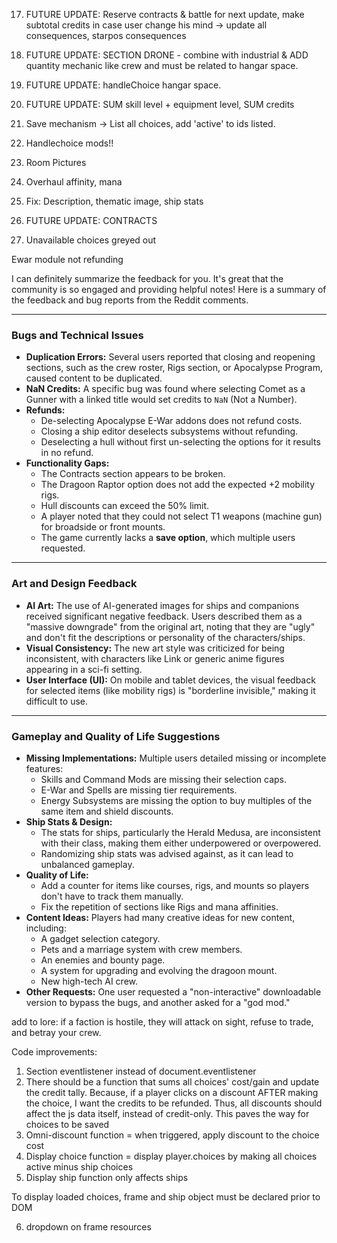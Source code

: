 17. FUTURE UPDATE: Reserve contracts & battle for next update, make subtotal credits in case user change his mind -> update all consequences, starpos consequences

18. FUTURE UPDATE: SECTION DRONE - combine with industrial & ADD quantity mechanic like crew and must be related to hangar space. 
21. FUTURE UPDATE: handleChoice hangar space.
19. FUTURE UPDATE: SUM skill level + equipment level, SUM credits
22. Save mechanism -> List all choices, add 'active' to ids listed. 
23. Handlechoice mods!!
24. Room Pictures
25. Overhaul affinity, mana
26. Fix: Description, thematic image, ship stats
27. FUTURE UPDATE: CONTRACTS
28. Unavailable choices greyed out 


Ewar module not refunding

I can definitely summarize the feedback for you. It's great that the community is so engaged and providing helpful notes! Here is a summary of the feedback and bug reports from the Reddit comments.

---

### Bugs and Technical Issues
* **Duplication Errors:** Several users reported that closing and reopening sections, such as the crew roster, Rigs section, or Apocalypse Program, caused content to be duplicated.
* **NaN Credits:** A specific bug was found where selecting Comet as a Gunner with a linked title would set credits to `NaN` (Not a Number).
* **Refunds:**
    * De-selecting Apocalypse E-War addons does not refund costs.
    * Closing a ship editor deselects subsystems without refunding.
    * Deselecting a hull without first un-selecting the options for it results in no refund.
* **Functionality Gaps:**
    * The Contracts section appears to be broken.
    * The Dragoon Raptor option does not add the expected +2 mobility rigs.
    * Hull discounts can exceed the 50% limit.
    * A player noted that they could not select T1 weapons (machine gun) for broadside or front mounts.
    * The game currently lacks a **save option**, which multiple users requested.

---

### Art and Design Feedback
* **AI Art:** The use of AI-generated images for ships and companions received significant negative feedback. Users described them as a "massive downgrade" from the original art, noting that they are "ugly" and don't fit the descriptions or personality of the characters/ships.
* **Visual Consistency:** The new art style was criticized for being inconsistent, with characters like Link or generic anime figures appearing in a sci-fi setting.
* **User Interface (UI):** On mobile and tablet devices, the visual feedback for selected items (like mobility rigs) is "borderline invisible," making it difficult to use.

---

### Gameplay and Quality of Life Suggestions
* **Missing Implementations:** Multiple users detailed missing or incomplete features:
    * Skills and Command Mods are missing their selection caps.
    * E-War and Spells are missing tier requirements.
    * Energy Subsystems are missing the option to buy multiples of the same item and shield discounts.
* **Ship Stats & Design:**
    * The stats for ships, particularly the Herald Medusa, are inconsistent with their class, making them either underpowered or overpowered.
    * Randomizing ship stats was advised against, as it can lead to unbalanced gameplay.
* **Quality of Life:**
    * Add a counter for items like courses, rigs, and mounts so players don't have to track them manually.
    * Fix the repetition of sections like Rigs and mana affinities.
* **Content Ideas:** Players had many creative ideas for new content, including:
    * A gadget selection category.
    * Pets and a marriage system with crew members.
    * An enemies and bounty page.
    * A system for upgrading and evolving the dragoon mount.
    * New high-tech AI crew.
* **Other Requests:** One user requested a "non-interactive" downloadable version to bypass the bugs, and another asked for a "god mod."

add to lore: if a faction is hostile, they will attack on sight, refuse to trade, and betray your crew. 

Code improvements:
1. Section eventlistener instead of document.eventlistener
2. There should be a function that sums all choices' cost/gain and update the credit tally. Because, if a player clicks on a discount AFTER making the choice, I want the credits to be refunded. 
Thus, all discounts should affect the js data itself, instead of credit-only. This paves the way for choices to be saved
3. Omni-discount function = when triggered, apply discount to the choice cost
4. Display choice function = display player.choices by making all choices active minus ship choices
5. Display ship function only affects ships 

To display loaded choices, frame and ship object must be declared prior to DOM 


6. dropdown on frame resources